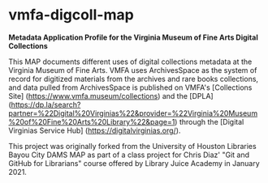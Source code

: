 # vmfa-digcoll-map
**Metadata Application Profile for the Virginia Museum of Fine Arts Digital Collections**

This MAP documents different uses of digital collections metadata at the Virginia Museum of Fine Arts. VMFA uses ArchivesSpace as the system of record for digitized materials from the archives and rare books collections, and data pulled from ArchivesSpace is published on VMFA's [Collections Site] (https://www.vmfa.museum/collections) and the [DPLA] (https://dp.la/search?partner=%22Digital%20Virginias%22&provider=%22Virginia%20Museum%20of%20Fine%20Arts%20Library%22&page=1) through the [Digital Virginias Service Hub] (https://digitalvirginias.org/).

This project was originally forked from the University of Houston Libraries Bayou City DAMS MAP as part of a class project for Chris Diaz' "Git and GitHub for Librarians" course offered by Library Juice Academy in January 2021. 
